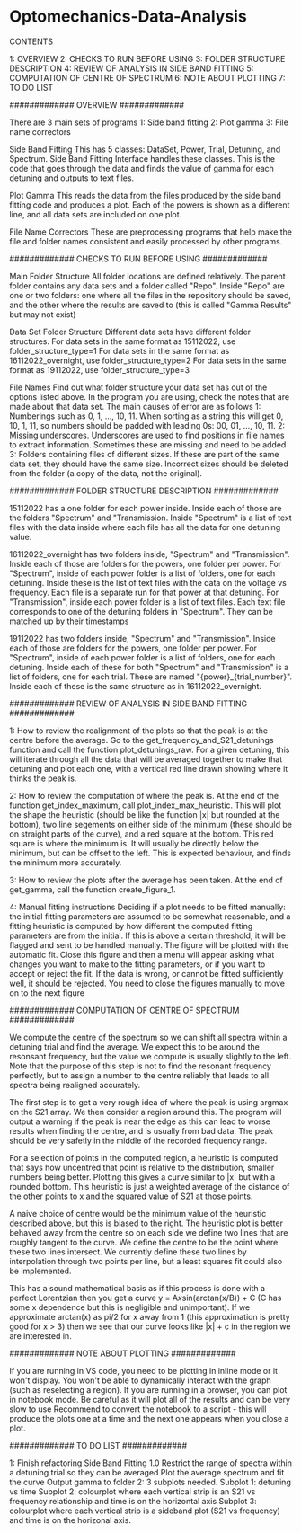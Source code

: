 # Optomechanics-Data-Analysis

CONTENTS

1: OVERVIEW
2: CHECKS TO RUN BEFORE USING
3: FOLDER STRUCTURE DESCRIPTION
4: REVIEW OF ANALYSIS IN SIDE BAND FITTING
5: COMPUTATION OF CENTRE OF SPECTRUM
6: NOTE ABOUT PLOTTING
7: TO DO LIST

############# OVERVIEW #############

There are 3 main sets of programs
1: Side band fitting
2: Plot gamma
3: File name correctors

Side Band Fitting
This has 5 classes: DataSet, Power, Trial, Detuning, and Spectrum. Side Band Fitting Interface handles these classes. This is the code that goes through the data and finds the value of gamma for each detuning and outputs to text files.

Plot Gamma
This reads the data from the files produced by the side band fitting code and produces a plot. Each of the powers is shown as a different line, and all data sets are included on one plot.

File Name Correctors
These are preprocessing programs that help make the file and folder names consistent and easily processed by other programs.

############# CHECKS TO RUN BEFORE USING #############

Main Folder Structure
All folder locations are defined relatively. The parent folder contains any data sets and a folder called "Repo". Inside "Repo" are one or two folders: one where all the files in the repository should be saved, and the other where the results are saved to (this is called "Gamma Results" but may not exist)

Data Set Folder Structure
Different data sets have different folder structures.
    For data sets in the same format as 15112022, use folder_structure_type=1
    For data sets in the same format as 16112022_overnight, use folder_structure_type=2
    For data sets in the same format as 19112022, use folder_structure_type=3

File Names
Find out what folder structure your data set has out of the options listed above. In the program you are using, check the notes that are made about that data set. The main causes of error are as follows
    1: Numberings such as 0, 1, ..., 10, 11. When sorting as a string this will get 0, 10, 1, 11, so numbers should be padded with leading 0s: 00, 01, ..., 10, 11.
    2: Missing underscores. Underscores are used to find positions in file names to extract information. Sometimes these are missing and need to be added
    3: Folders containing files of different sizes. If these are part of the same data set, they should have the same size. Incorrect sizes should be deleted from the folder (a copy of the data, not the original).

############# FOLDER STRUCTURE DESCRIPTION #############

15112022 has a one folder for each power inside. Inside each of those are the folders "Spectrum" and "Transmission. Inside "Spectrum" is a list of text files with the data inside where each file has all the data for one detuning value.

16112022_overnight has two folders inside, "Spectrum" and "Transmission". Inside each of those are folders for the powers, one folder per power. For "Spectrum", inside of each power folder is a list of folders, one for each detuning. Inside these is the list of text files with the data on the voltage vs frequency. Each file is a separate run for that power at that detuning. For "Transmission", inside each power folder is a list of text files. Each text file corresponds to one of the detuning folders in "Spectrum". They can be matched up by their timestamps

19112022 has two folders inside, "Spectrum" and "Transmission". Inside each of those are folders for the powers, one folder per power. For "Spectrum", inside of each power folder is a list of folders, one for each detuning. Inside each of these for both "Spectrum" and "Transmission" is a list of folders, one for each trial. These are named "{power}_{trial_number}". Inside each of these is the same structure as in 16112022_overnight.

############# REVIEW OF ANALYSIS IN SIDE BAND FITTING #############

1: How to review the realignment of the plots so that the peak is at the centre before the average.
Go to the get_frequency_and_S21_detunings function and call the function plot_detunings_raw. For a given detuning, this will iterate through all the data that will be averaged together to make that detuning and plot each one, with a vertical red line drawn showing where it thinks the peak is.

2: How to review the computation of where the peak is.
At the end of the function get_index_maximum, call plot_index_max_heuristic. This will plot the shape the heuristic (should be like the function |x| but rounded at the bottom), two line segements on either side of the minimum (these should be on straight parts of the curve), and a red square at the bottom. This red square is where the minimum is. It will usually be directly below the minimum, but can be offset to the left. This is expected behaviour, and finds the minimum more accurately.

3: How to review the plots after the average has been taken.
At the end of get_gamma, call the function create_figure_1.

4: Manual fitting instructions
Deciding if a plot needs to be fitted manually: the initial fitting parameters are assumed to be somewhat reasonable, and a fitting heuristic is computed by how different the computed fitting parameters are from the initial. If this is above a certain threshold, it will be flagged and sent to be handled manually.
The figure will be plotted with the automatic fit. Close this figure and then a menu will appear asking what changes you want to make to the fitting parameters, or if you want to accept or reject the fit. If the data is wrong, or cannot be fitted sufficiently well, it should be rejected. You need to close the figures manually to move on to the next figure

############# COMPUTATION OF CENTRE OF SPECTRUM #############

We compute the centre of the spectrum so we can shift all spectra within a detuning trial and find the average. We expect this to be around the resonsant frequency, but the value we compute is usually slightly to the left. Note that the purpose of this step is not to find the resonant frequency perfectly, but to assign a number to the centre reliably that leads to all spectra being realigned accurately.

The first step is to get a very rough idea of where the peak is using argmax on the S21 array. We then consider a region around this. The program will output a warning if the peak is near the edge as this can lead to worse results when finding the centre, and is usually from bad data. The peak should be very safetly in the middle of the recorded frequency range.

For a selection of points in the computed region, a heuristic is computed that says how uncentred that point is relative to the distribution, smaller numbers being better. Plotting this gives a curve similar to |x| but with a rounded bottom. This heuristic is just a weighted average of the distance of the other points to x and the squared value of S21 at those points.

A naive choice of centre would be the minimum value of the heuristic described above, but this is biased to the right. The heuristic plot is better behaved away from the centre so on each side we define two lines that are roughly tangent to the curve. We define the centre to be the point where these two lines intersect. We currently define these two lines by interpolation through two points per line, but a least squares fit could also be implemented.

This has a sound mathematical basis as if this process is done with a perfect Lorentzian then you get a curve y = A*x*sin(arctan(x/B)) + C (C has some x dependence but this is negligible and unimportant). If we approximate arctan(x) as pi/2 for x away from 1 (this approximation is pretty good for x > 3) then we see that our curve looks like |x| + c in the region we are interested in.

############# NOTE ABOUT PLOTTING #############

If you are running in VS code, you need to be plotting in inline mode or it won't display. You won't be able to dynamically interact with the graph (such as reselecting a region).
If you are running in a browser, you can plot in notebook mode. Be careful as it will plot all of the results and can be very slow to use
Recommend to convert the notebook to a script - this will produce the plots one at a time and the next one appears when you close a plot.

############# TO DO LIST #############

1: Finish refactoring Side Band Fitting 1.0
    Restrict the range of spectra within a detuning trial so they can be averaged
    Plot the average spectrum and fit the curve
    Output gamma to folder
2: 3 subplots needed.
    Subplot 1: detuning vs time
    Subplot 2: colourplot where each vertical strip is an S21 vs frequency relationship and time is on the horizontal axis
    Subplot 3: colourplot where each vertical strip is a sideband plot (S21 vs frequency) and time is on the horizonal axis.  

